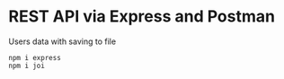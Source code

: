 # REST API via Express and Postman

Users data with saving to file

```
npm i express
npm i joi
```
